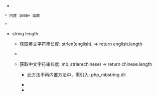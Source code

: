 * 

    * 内置 1000+ 函数

    *
    
    
 * string length

    * 获取英文字符串长度: strlen(english); => return english.length
    
    * 
    
    * 获取中文字符串长度: mb_strlen(chinese) => return chinese.length
    
        * 此方法不再内置方法中，需引入: php_mbstring.dll

        * 
        
        * 



























































        